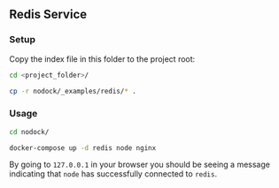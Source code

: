 ## Redis Service

### Setup

Copy the index file in this folder to the project root:

```bash
cd <project_folder>/

cp -r nodock/_examples/redis/* .
```

### Usage

```bash
cd nodock/

docker-compose up -d redis node nginx
```

By going to `127.0.0.1` in your browser you should be seeing a message indicating that `node` has successfully connected to `redis`.
